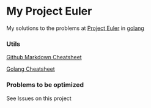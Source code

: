 # My Project Euler

My solutions to the problems at [Project Euler](http://projecteuler.net/) in [golang](https://golang.org/)

### Utils

[Github Markdown Cheatsheet](https://github.com/adam-p/markdown-here/wiki/Markdown-Cheatsheet)

[Golang Cheatsheet](https://devhints.io/go)

### Problems to be optimized

See Issues on this project